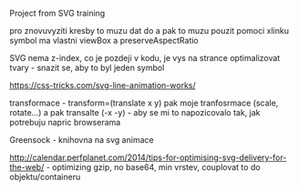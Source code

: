 Project from SVG training

pro znovuvyziti kresby to muzu dat do <symbol> a pak to muzu pouzit pomoci xlinku
symbol ma vlastni viewBox a preserveAspectRatio

SVG nema z-index, co je pozdeji v kodu, je vys na strance
optimalizovat tvary - snazit se, aby to byl jeden symbol

https://css-tricks.com/svg-line-animation-works/

transformace - transform=(translate x y) pak moje tranfosrmace (scale, rotate...) a pak transalte (-x -y) - aby se mi to napozicovalo tak, jak potrebuju napric browserama

Greensock - knihovna na svg animace

http://calendar.perfplanet.com/2014/tips-for-optimising-svg-delivery-for-the-web/ - optimizing
gzip, no base64, min vrstev, couplovat to do objektu/containeru
